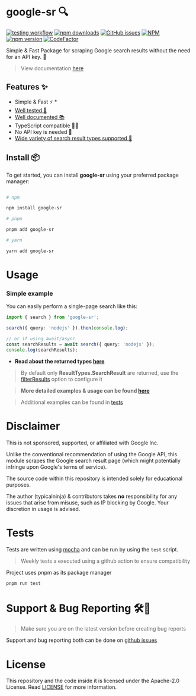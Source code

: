 # google-sr 🔍

[![testing workflow](https://github.com/typicalninja/google-sr/actions/workflows/tests.yml/badge.svg)](https://github.com/typicalninja/google-sr)
[![npm downloads](https://img.shields.io/npm/dw/google-sr)](https://www.npmjs.com/package/google-sr)
[![GitHub issues](https://img.shields.io/github/issues/typicalninja/google-sr)](https://github.com/typicalninja/google-sr/issues)
[![NPM](https://img.shields.io/npm/l/google-sr)](https://www.npmjs.com/package/google-sr)
[![npm version](https://img.shields.io/npm/v/google-sr)](https://www.npmjs.com/package/google-sr)
[![CodeFactor](https://www.codefactor.io/repository/github/typicalninja/google-sr/badge)](https://www.codefactor.io/repository/github/typicalninja/google-sr)


Simple & Fast Package for scraping Google search results without the need for an API key. 🚀

> View documentation [here](https://typicalninja.github.io/google-sr/)

## Features ✨

* Simple & Fast ⚡️ *
* [Well tested 🔄](#tests)
* [Well documented 📚](https://typicalninja.github.io/google-sr/)
* TypeScript compatible 🧑‍💻
* No API key is needed 🔑
* [Wide variety of search result types supported 🌴](https://typicalninja.github.io/google-sr/types)

## Install 📦

To get started, you can install **google-sr** using your preferred package manager:

```bash

# npm

npm install google-sr

# pnpm 

pnpm add google-sr

# yarn

yarn add google-sr

```

# Usage

### Simple example

You can easily perform a single-page search like this:

```ts
import { search } from 'google-sr';

search({ query: 'nodejs' }).then(console.log);

// or if using await/async
const searchResults = await search({ query: 'nodejs' });
console.log(searchResults);
```

* **Read about the returned types [here](https://typicalninja.github.io/google-sr/types)**

> By default only **ResultTypes.SearchResult** are returned, use the [filterResults](https://typicalninja.github.io/google-sr/advanced.html#filtering-result) option to configure it

> **More detailed examples & usage can be found [here](https://typicalninja.github.io/google-sr#usage)**

> Additional examples can be found in [tests](#tests)


# Disclaimer

This is not sponsored, supported, or affiliated with Google Inc.

Unlike the conventional recommendation of using the Google API, this module scrapes the Google search result page (which might potentially infringe upon Google's terms of service).

The source code within this repository is intended solely for educational purposes.

The author (typicalninja) & contributors takes **no** responsibility for any issues that arise from misuse, such as IP blocking by Google. Your discretion in usage is advised.

# Tests

Tests are written using [mocha](https://mochajs.org/) and can be run by using the `test` script.

> Weekly tests a executed using a github action to ensure compatibility

Project uses pnpm as its package manager

```bash
pnpm run test
```

# Support & Bug Reporting 🛠️🐞

> Make sure you are on the latest version before creating bug reports

Support and bug reporting both can be done on  [github issues](https://github.com/typicalninja/google-sr/issues)

# License

This repository and the code inside it is licensed under the Apache-2.0 License. Read [LICENSE](./LICENSE) for more information.
